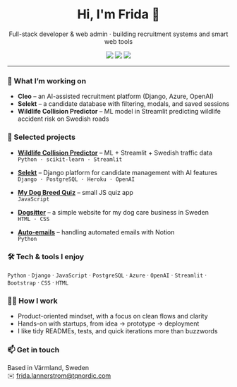 <!-- profile README -->
<h1 align="center">Hi, I'm Frida 👋</h1>
<p align="center">
  Full-stack developer & web admin · building recruitment systems and smart web tools
</p>

<p align="center">
  <a href="mailto:frida.lannerstrom@tqnordic.com"><img src="https://img.shields.io/badge/Email-frida.lannerstrom%40tqnordic.com-blue"></a>
  <a href="https://www.linkedin.com/in/fridalannerstrom/"><img src="https://img.shields.io/badge/LinkedIn-Connect-0A66C2?logo=linkedin"></a>
  <img src="https://img.shields.io/badge/Stack-Django%20·%20Python%20·%20AI%20·%20JS%20·%20HTML%20·%20CSS%20·%20Azure-222">
</p>

---

### 🚀 What I’m working on
- **Cleo** – an AI-assisted recruitment platform (Django, Azure, OpenAI)
- **Selekt** – a candidate database with filtering, modals, and saved sessions
- **Wildlife Collision Predictor** – ML model in Streamlit predicting wildlife accident risk on Swedish roads

### 🔑 Selected projects
- **[Wildlife Collision Predictor](https://github.com/fridalannerstrom/wildlife-collision-predictor)** – ML + Streamlit + Swedish traffic data  
  `Python · scikit-learn · Streamlit`

- **[Selekt](https://github.com/fridalannerstrom/selekt)** – Django platform for candidate management with AI features  
  `Django · PostgreSQL · Heroku · OpenAI`

- **[My Dog Breed Quiz](https://github.com/fridalannerstrom/my-dog-breed)** – small JS quiz app  
  `JavaScript`

- **[Dogsitter](https://github.com/fridalannerstrom/dogsitter)** – a simple website for my dog care business in Sweden  
  `HTML · CSS`

- **[Auto-emails](https://github.com/fridalannerstrom/auto-emails)** – handling automated emails with Notion  
  `Python`

### 🛠 Tech & tools I enjoy
`Python` · `Django` · `JavaScript` · `PostgreSQL` · `Azure` · `OpenAI` · `Streamlit` · `Bootstrap` · `CSS` · `HTML`

### 👩‍💻 How I work
- Product-oriented mindset, with a focus on clean flows and clarity  
- Hands-on with startups, from idea → prototype → deployment  
- I like tidy READMEs, tests, and quick iterations more than buzzwords

### 📫 Get in touch
Based in Värmland, Sweden  
✉️ frida.lannerstrom@tqnordic.com
